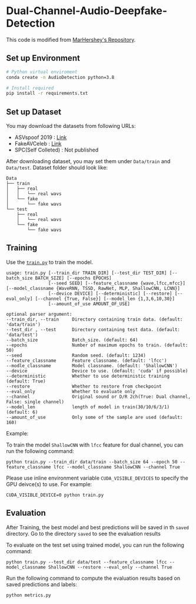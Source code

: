 # Dual-Channel-Audio-Deepfake-Detection

This code is modified from [MarHershey's Repository](https://github.com/MarkHershey/AudioDeepFakeDetection.git). 

## Set up Environment

```bash
# Python virtual enviroment
conda create -n AudioDetection python=3.8

# Install required
pip install -r requirements.txt
```


## Set up Dataset

You may download the datasets from following URLs:

- ASVspoof 2019 : [Link](https://www.asvspoof.org/index2019.html)
- FakeAVCeleb : [Link](https://sites.google.com/view/fakeavcelebdash-lab/)
- SPC(Self Colleted) : Not published

After downloading dataset, you may set them under `Data/train` and `Data/test`. Dataset folder should look like:

```
Data
├── train
│   ├── real
│   │   └── real wavs
│   └── fake
│       └── fake wavs
└── test
    ├── real
    │   └── real wavs
    └── fake
        └── fake wavs
```


## Training

Use the [`train.py`](train.py) to train the model.

```
usage: train.py [--train_dir TRAIN_DIR] [--test_dir TEST_DIR] [--batch_size BATCH_SIZE] [--epochs EPOCHS]
                [--seed SEED] [--feature_classname {wave,lfcc,mfcc}] [--model_classname {WaveRNN, TSSD, RawNet, MLP, ShallowCNN, LCNN}]
                [--device DEVICE] [--deterministic] [--restore] [--eval_only] [--channel {True, False}] [--model_len {1,3,6,10,30}] 
                [--amount_of_use AMOUNT_OF_USE]

optional parser argument:
--train_dir, --train     Directory containing train data. (default: 'data/train')
--test_dir , --test      Directory containing test data. (default: 'data/test')
--batch_size             Batch_size. (default: 64)
--epochs                 Number of maximum epochs to train. (default: 50)
--seed                   Random seed. (default: 1234)
--feature_classname      Feature classname. (default: 'lfcc')
--modle_classname        Model classname. (default: 'ShallowCNN')
--device                 Device to use. (default: 'cuda' if possible)
--deterministic          Whether to use deterministic training (default: True)
--restore                Whether to restore from checkpoint
--eval_only              Whether to evaluate only
--channel                Original sound or D/R 2ch(True: Dual channel, False: single channel)
--model_len              length of model in train(30/10/6/3/1) (default: 6)
--amount_of_use          Only some of the sample are used (default: 160)
```


Example:

To train the model `ShallowCNN` with `lfcc` feature for dual channel,
you can run the following command:
```
python train.py --train_dir data/train --batch_size 64 --epoch 50 --feature_classname lfcc --model_classname ShallowCNN --channel True
```

Please use inline environment variable `CUDA_VISIBLE_DEVICES` to specify the GPU deivce(s) to use. For example:
```
CUDA_VISIBLE_DEVICE=0 python train.py
```


## Evaluation


After Training, the best model and best predictions will be saved in th `saved` directory. Go to the directory `saved` to see the evaluation results

To evaluate on the test set using trained model, you can run the following command:
```
python train.py --test_dir data/test --feature_classname lfcc --model_classname ShallowCNN --restore --eval_only --channel True
```

Run the following command to compute the evaluation results based on saved predictions and labels:
```
python metrics.py
```


